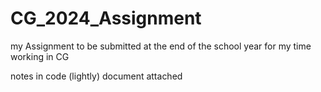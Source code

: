 # CG_2024_Assignment
my Assignment to be submitted at the end of the school year for my time working in CG

notes in code (lightly)
document attached
